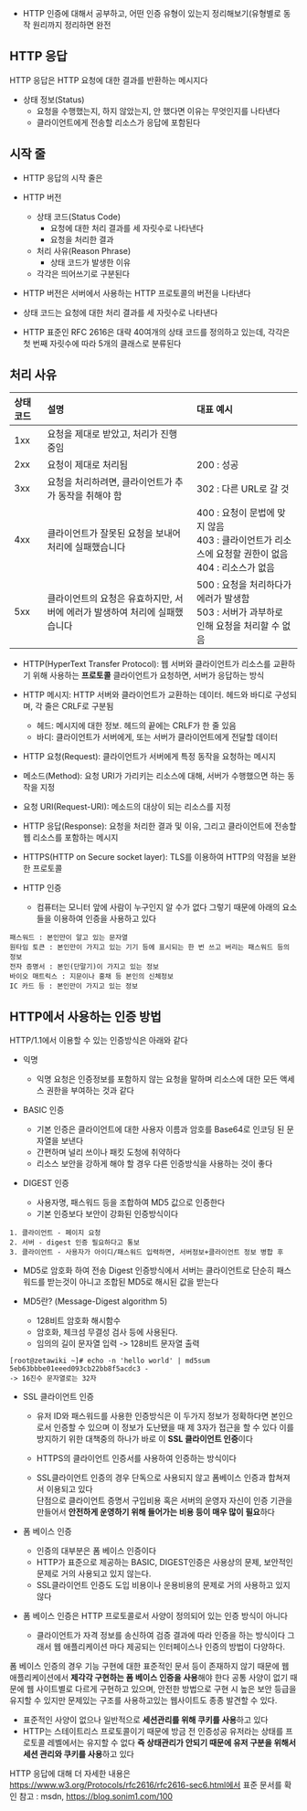 - HTTP 인증에 대해서 공부하고, 어떤 인증 유형이 있는지 정리해보기(유형별로 동작 원리까지 정리하면 완전
## HTTP 응답
HTTP 응답은 HTTP 요청에 대한 결과를 반환하는 메시지다 
- 상태 정보(Status)
    - 요청을 수행했는지, 하지 않았는지, 안 했다면 이유는 무엇인지를 나타낸다
    - 클라이언트에게 전송할 리소스가 응답에 포함된다

## 시작 줄
- HTTP 응답의 시작 줄은 
 - HTTP 버전
    - 상태 코드(Status Code)
        - 요청에 대한 처리 결과를 세 자릿수로 나타낸다
        - 요청을 처리한 결과
    - 처리 사유(Reason Phrase)
        - 상태 코드가 발생한 이유
    - 각각은 띄어쓰기로 구분된다

- HTTP 버전은 서버에서 사용하는 HTTP 프로토콜의 버전을 나타낸다
- 상태 코드는 요청에 대한 처리 결과를 세 자릿수로 나타낸다 
- HTTP 표준인 RFC 2616은 대략 40여개의 상태 코드를 정의하고 있는데, 각각은 첫 번째 자릿수에 따라 5개의 클래스로 분류된다 

## 처리 사유
상태코드|설명|대표 예시
:-|:-|:-|
1xx|요청을 제대로 받았고, 처리가 진행 중임|          |
2xx|요청이 제대로 처리됨                  |200 : 성공|
3xx|요청을 처리하려면, 클라이언트가 추가 동작을 취해야 함|302 : 다른 URL로 갈 것
4xx|클라이언트가 잘못된 요청을 보내어 처리에 실패했습니다|400 : 요청이 문법에 맞지 않음</br>403 : 클라이언트가 리소스에 요청할 권한이 없음</br>404 : 리소스가 없음|
5xx|클라이언트의 요청은 유효하지만, 서버에 에러가 발생하여 처리에 실패했습니다|500 : 요청을 처리하다가 에러가 발생함</br>503 : 서버가 과부하로 인해 요청을 처리할 수 없음

- HTTP(HyperText Transfer Protocol): 웹 서버와 클라이언트가 리소스를 교환하기 위해 사용하는 **프로토콜** 클라이언트가 요청하면, 서버가 응답하는 방식
- HTTP 메시지: HTTP 서버와 클라이언트가 교환하는 데이터. 헤드와 바디로 구성되며, 각 줄은 CRLF로 구분됨
    - 헤드: 메시지에 대한 정보. 헤드의 끝에는 CRLF가 한 줄 있음
    - 바디: 클라이언트가 서버에게, 또는 서버가 클라이언트에게 전달할 데이터
- HTTP 요청(Request): 클라이언트가 서버에게 특정 동작을 요청하는 메시지
- 메소드(Method): 요청 URI가 가리키는 리소스에 대해, 서버가 수행했으면 하는 동작을 지정
- 요청 URI(Request-URI): 메소드의 대상이 되는 리소스를 지정
- HTTP 응답(Response): 요청을 처리한 결과 및 이유, 그리고 클라이언트에 전송할 웹 리소스를 포함하는 메시지
- HTTPS(HTTP on Secure socket layer): TLS를 이용하여 HTTP의 약점을 보완한 프로토콜

- HTTP 인증
    - 컴퓨터는 모니터 앞에 사람이 누구인지 알 수가 없다 그렇기 때문에 아래의 요소들을 이용하여 인증을 사용하고 있다
```
패스워드 : 본인만이 알고 있는 문자열
원타임 토큰 : 본인만이 가지고 있는 기기 등에 표시되는 한 번 쓰고 버리는 패스워드 등의 정보
전자 증명서 : 본인(단말기)이 가지고 있는 정보
바이오 매트릭스 : 지문이나 홍채 등 본인의 신체정보
IC 카드 등 : 본인만이 가지고 있는 정보
```
## HTTP에서 사용하는 인증 방법
HTTP/1.1에서 이용할 수 있는 인증방식은 아래와 같다
- 익명
    - 익명 요청은 인증정보를 포함하지 않는 요청을 말하며 리소스에 대한 모든 액세스 권한을 부여하는 것과 같다

- BASIC 인증
    - 기본 인증은 클라이언트에 대한 사용자 이름과 암호를 Base64로 인코딩 된 문자열을 보낸다
    - 간편하며 널리 쓰이나 패킷 도청에 취약하다
    - 리소스 보안을 강하게 해야 할 경우 다른 인증방식을 사용하는 것이 좋다

- DIGEST 인증
    - 사용자명, 패스워드 등을 조합하여 MD5 값으로 인증한다
    - 기본 인증보다 보안이 강화된 인증방식이다
```
1. 클라이언트 - 페이지 요청
2. 서버 - digest 인증 필요하다고 통보
3. 클라이언트 - 사용자가 아이디/패스워드 입력하면, 서버정보+클라이언트 정보 병합 후 
```
- MD5로 암호화 하여 전송
Digest 인증방식에서 서버는 클라이언트로 단순히 패스워드를 받는것이 아니고 조합된 MD5로 해시된 값을 받는다

- MD5란? (Message-Digest algorithm 5)
    - 128비트 암호화 해시함수
    - 암호화, 체크섬 무결성 검사 등에 사용된다.
    - 임의의 길이 문자열 입력 -> 128비트 문자열 출력
```
[root@zetawiki ~]# echo -n 'hello world' | md5sum 
5eb63bbbe01eeed093cb22bb8f5acdc3 -
-> 16진수 문자열로는 32자
```
- SSL 클라이언트 인증
    - 유저 ID와 패스워드를 사용한 인증방식은 이 두가지 정보가 정확하다면 본인으로서 인증할 수 있으며 이 정보가 도난됐을 때 제 3자가 접근을 할 수 있다
이를 방지하기 위한 대책중의 하나가 바로 이 **SSL 클라이언트 인증**이다
    - HTTPS의 클라이언트 인증서를 사용하여 인증하는 방식이다

    - SSL클라이언트 인증의 경우 단독으로 사용되지 않고 폼베이스 인증과 합쳐져서 이용되고 있다  
    단점으로 클라이언트 증명서 구입비용 혹은 서버의 운영자 자신이 인증 기관을 만들어서 **안전하게 운영하기 위해 들어가는 비용 등이 매우 많이 필요**하다

- 폼 베이스 인증
    - 인증의 대부분은 폼 베이스 인증이다
    - HTTP가 표준으로 제공하는 BASIC, DIGEST인증은 사용상의 문제, 보안적인 문제로 거의 사용되고 있지 않는다.
    - SSL클라이언트 인증도 도입 비용이나 운용비용의 문제로 거의 사용하고 있지 않다

- 폼 베이스 인증은 HTTP 프로토콜로서 사양이 정의되어 있는 인증 방식이 아니다
    - 클라이언트가 자격 정보를 송신하여 검증 결과에 따라 인증을 하는 방식이다 그래서 웹 애플리케이션 마다 제공되는 인터페이스나 인증의 방법이 다양하다.

폼 베이스 인증의 경우 기능 구현에 대한 표준적인 문서 등이 존재하지 않기 때문에 웹 애플리케이션에서 **제각각 구현하는 폼 베이스 인증을 사용**해야 한다
공통 사양이 없기 때문에 웹 사이트별로 다르게 구현하고 있으며, 안전한 방법으로 구현 시 높은 보안 등급을 유지할 수 있지만 문제있는 구조를 사용하고있는 웹사이트도 종종 발견할 수 있다.

- 표준적인 사양이 없으나 일반적으로 **세션관리를 위해 쿠키를 사용**하고 있다
- HTTP는 스테이트리스 프로토콜이기 때문에 방금 전 인증성공 유저라는 상태를 프로토콜 레벨에서는 유지할 수 없다 **즉 상태관리가 안되기 때문에 유저 구분을 위해서 세션 관리와 쿠키를 사용**하고 있다

HTTP 응답에 대해 더 자세한 내용은 https://www.w3.org/Protocols/rfc2616/rfc2616-sec6.html에서 표준 문서를 확인
참고 : msdn, https://blog.sonim1.com/100  